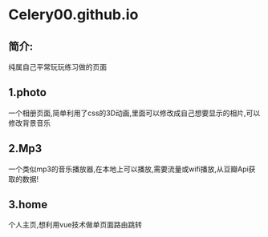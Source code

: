 # Celery00.github.io
## 简介:

纯属自己平常玩玩练习做的页面

## 1.photo

一个相册页面,简单利用了css的3D动画,里面可以修改成自己想要显示的相片,可以修改背景音乐

## 2.Mp3

一个类似mp3的音乐播放器,在本地上可以播放,需要流量或wifi播放,从豆瓣Api获取的数据!

## 3.home

个人主页,想利用vue技术做单页面路由跳转
